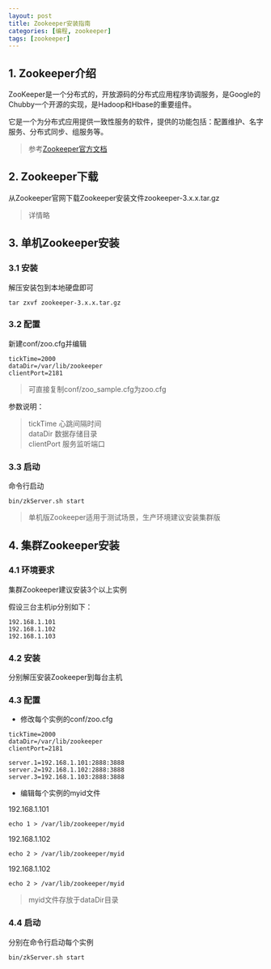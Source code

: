 ```yaml
---
layout: post
title: Zookeeper安装指南
categories: [编程, zookeeper]
tags: [zookeeper]
---
```


## 1. Zookeeper介绍
ZooKeeper是一个分布式的，开放源码的分布式应用程序协调服务，是Google的Chubby一个开源的实现，是Hadoop和Hbase的重要组件。

它是一个为分布式应用提供一致性服务的软件，提供的功能包括：配置维护、名字服务、分布式同步、组服务等。

> 参考[Zookeeper官方文档](http://zookeeper.apache.org/)

## 2. Zookeeper下载
从Zookeeper官网下载Zookeeper安装文件zookeeper-3.x.x.tar.gz

> 详情略

## 3. 单机Zookeeper安装
### 3.1 安装
解压安装包到本地硬盘即可
```shell
tar zxvf zookeeper-3.x.x.tar.gz
```

### 3.2 配置
新建conf/zoo.cfg并编辑
```properties
tickTime=2000
dataDir=/var/lib/zookeeper
clientPort=2181
```
> 可直接复制conf/zoo_sample.cfg为zoo.cfg

参数说明：

> tickTime 心跳间隔时间   
> dataDir 数据存储目录   
> clientPort 服务监听端口

### 3.3 启动
命令行启动

```
bin/zkServer.sh start
```

> 单机版Zookeeper适用于测试场景，生产环境建议安装集群版

## 4. 集群Zookeeper安装

### 4.1 环境要求
集群Zookeeper建议安装3个以上实例

假设三台主机ip分别如下：
```
192.168.1.101
192.168.1.102
192.168.1.103
```

### 4.2 安装
分别解压安装Zookeeper到每台主机

### 4.3 配置

* 修改每个实例的conf/zoo.cfg

```properties
tickTime=2000
dataDir=/var/lib/zookeeper
clientPort=2181

server.1=192.168.1.101:2888:3888
server.2=192.168.1.102:2888:3888
server.3=192.168.1.103:2888:3888
```

* 编辑每个实例的myid文件

192.168.1.101
```
echo 1 > /var/lib/zookeeper/myid
```

192.168.1.102
```
echo 2 > /var/lib/zookeeper/myid
```

192.168.1.102
```
echo 2 > /var/lib/zookeeper/myid
```

> myid文件存放于dataDir目录

### 4.4 启动
分别在命令行启动每个实例

```
bin/zkServer.sh start
```
